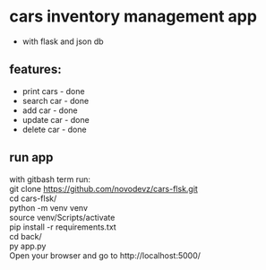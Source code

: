 # cars inventory management app  
- with flask and json db  


## features:  
- print cars - done  
- search car - done  
- add car - done  
- update car - done  
- delete car - done  


## run app  
with gitbash term run:  
git clone https://github.com/novodevz/cars-flsk.git  
cd cars-flsk/  
python -m venv venv  
source venv/Scripts/activate  
pip install -r requirements.txt  
cd back/  
py app.py  
Open your browser and go to http://localhost:5000/


